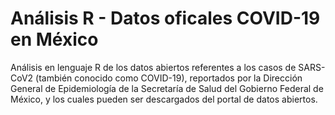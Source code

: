 # Análisis R - Datos oficales COVID-19 en México

Análisis en lenguaje R de los datos abiertos referentes a los casos de SARS-CoV2 (también conocido como COVID-19), reportados por la Dirección General de Epidemiología de la Secretaría de Salud del Gobierno Federal de México, y los cuales pueden ser descargados del portal de datos abiertos.

